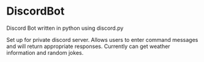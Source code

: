 # DiscordBot
Discord Bot written in python using discord.py


Set up for private discord server. Allows users to enter command messages and will return appropriate responses.
Currently can get weather information and random jokes. 
